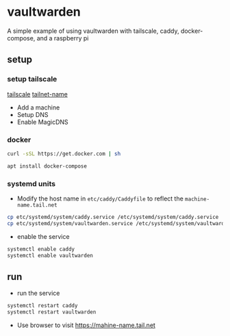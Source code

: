 # vaultwarden

A simple example of using vaultwarden with
tailscale, caddy, docker-compose, and a raspberry pi

## setup

### setup tailscale

[tailscale](https://tailscale.com/)
[tailnet-name](https://tailscale.com/kb/1217/tailnet-name/)

- Add a machine
- Setup DNS
- Enable MagicDNS

### docker

```sh
curl -sSL https://get.docker.com | sh
```

```sh
apt install docker-compose
```

### systemd units

- Modify the host name in `etc/caddy/Caddyfile` to reflect the `machine-name.tail.net`

```sh
cp etc/systemd/system/caddy.service /etc/systemd/system/caddy.service
cp etc/systemd/system/vaultwarden.service /etc/systemd/system/vaultwarden.service
```

- enable the service

```sh
systemctl enable caddy
systemctl enable vaultwarden
```

## run

- run the service

```sh
systemctl restart caddy
systemctl restart vaultwarden
```

- Use browser to visit https://mahine-name.tail.net
